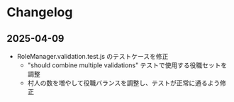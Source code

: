 # Changelog

## 2025-04-09
- RoleManager.validation.test.js のテストケースを修正
  - "should combine multiple validations" テストで使用する役職セットを調整
  - 村人の数を増やして役職バランスを調整し、テストが正常に通るよう修正
